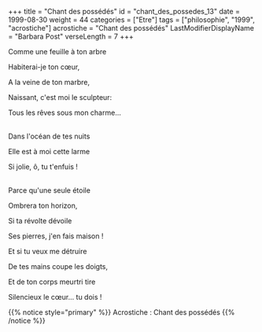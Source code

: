 +++
title = "Chant des possédés"
id = "chant_des_possedes_13"
date = 1999-08-30
weight = 44
categories = ["Etre"]
tags = ["philosophie", "1999", "acrostiche"]
acrostiche = "Chant des possédés"
LastModifierDisplayName = "Barbara Post"
verseLength = 7
+++

Comme une feuille à ton arbre

Habiterai-je ton cœur,

A la veine de ton marbre,

Naissant, c'est moi le sculpteur:

Tous les rêves sous mon charme...

 \
Dans l'océan de tes nuits

Elle est à moi cette larme

Si jolie, ô, tu t'enfuis !

 \
Parce qu'une seule étoile

Ombrera ton horizon,

Si ta révolte dévoile

Ses pierres, j'en fais maison !

Et si tu veux me détruire

De tes mains coupe les doigts,

Et de ton corps meurtri tire

Silencieux le cœur... tu dois !

{{% notice style="primary" %}}
Acrostiche : Chant des possédés
{{% /notice %}}
